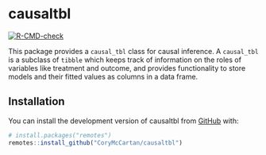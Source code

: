 
<!-- README.md is generated from README.Rmd. Please edit that file -->

# causaltbl

<!-- badges: start -->

[![R-CMD-check](https://github.com/CoryMcCartan/causaltbl/actions/workflows/R-CMD-check.yaml/badge.svg)](https://github.com/CoryMcCartan/causaltbl/actions/workflows/R-CMD-check.yaml)
<!-- badges: end -->

This package provides a `causal_tbl` class for causal inference. A
`causal_tbl` is a subclass of `tibble` which keeps track of information
on the roles of variables like treatment and outcome, and provides
functionality to store models and their fitted values as columns in a
data frame.

## Installation

You can install the development version of causaltbl from
[GitHub](https://github.com/) with:

``` r
# install.packages("remotes")
remotes::install_github("CoryMcCartan/causaltbl")
```
